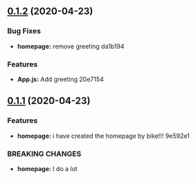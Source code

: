 ## [0.1.2](/compare/v0.1.1...v0.1.2) (2020-04-23)


### Bug Fixes

* **homepage:** remove greeting da1b194


### Features

* **App.js:** Add greeting 20e7154



## [0.1.1](/compare/9e592e14394f64ae8ec45f07020181f455a00c90...v0.1.1) (2020-04-23)


### Features

* **homepage:** i have created the homepage by bike!!! 9e592e1


### BREAKING CHANGES

* **homepage:** I do a lot



